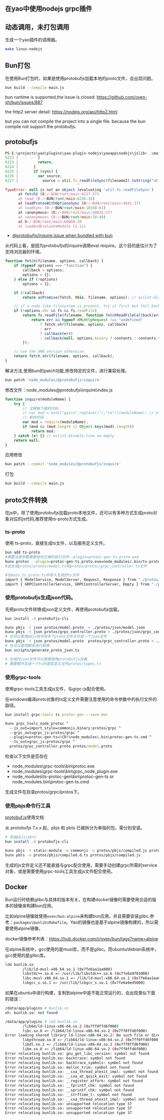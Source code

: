 ## 在yao中使用nodejs grpc插件


## 动态调用，未打包调用

生成一个yao插件的调用器。

```sh
make linux-nodejs
```

## Bun打包

在使用Bun打包时，如果是使用protobufjs加载本地的proto文件，会出现问题。
```sh
bun build --compile main.js
```
bun runtime is supported,the issue is closed: https://github.com/oven-sh/bun/issues/887

the http2 server detail: https://nodejs.org/api/http2.html

but you can not compile the project into a single file. because the bun compile not support the protobufjs.

## protobufjs

```js
PS E:\projects\yao\plugins\yao-plugin-nodejs\yaoapp\nodejs\jslib> .\main.exe
6222 |         }
6223 |         return;
6224 |       }
6225 |       if (sync) {
6226 |         var source;
6227 |           source = util.fs.readFileSync(filename2).toString("utf8");
                                 ^
TypeError: null is not an object (evaluating 'util.fs.readFileSync')
      at fetch2 (B:/~BUN/root/main:6227:27)
      at load (B:/~BUN/root/main:6256:15)
      at loadProtosWithOptionsSync (B:/~BUN/root/main:9441:37)
      at loadSync (B:/~BUN/root/main:10168:61)
      at <anonymous> (B:/~BUN/root/main:60035:57)
      at <anonymous> (B:/~BUN/root/main:18:49)
      at B:/~BUN/root/main:60088:28
      at loadAndEvaluateModule (1:11)
```

- [@protobufjs/inquire issue when bundled with bun](https://github.com/oven-sh/bun/issues/14891)

从代码上看，是因为protobufjs的inquire调用eval require。这个目的是估计为了支持浏览器的环境。

```js
function fetch(filename, options, callback) {
    if (typeof options === "function") {
        callback = options;
        options = {};
    } else if (!options)
        options = {};

    if (!callback)
        return asPromise(fetch, this, filename, options); // eslint-disable-line no-invalid-this

    // if a node-like filesystem is present, try it first but fall back to XHR if nothing is found.
    if (!options.xhr && fs && fs.readFile)
        return fs.readFile(filename, function fetchReadFileCallback(err, contents) {
            return err && typeof XMLHttpRequest !== "undefined"
                ? fetch.xhr(filename, options, callback)
                : err
                ? callback(err)
                : callback(null, options.binary ? contents : contents.toString("utf8"));
        });

    // use the XHR version otherwise.
    return fetch.xhr(filename, options, callback);
}
```

解决方法,使用bun的patch功能,修改特定的文件，进行兼容处理。

```sh
bun patch 'node_modules/@protobufjs/inquire'
```

修改文件：node_modules\@protobufjs\inquire\index.js
```js
function inquire(moduleName) {
    try {
        // 注释掉下面的代码
        // var mod = eval("quire".replace(/^/,"re"))(moduleName); // eslint-disable-line no-eval
        // 新的代码
        var mod = require(moduleName);
        if (mod && (mod.length || Object.keys(mod).length))
            return mod;
    } catch (e) {} // eslint-disable-line no-empty
    return null;
}
```

应用修改
```sh
bun patch --commit 'node_modules/@protobufjs/inquire'
```

打包

```sh
bun build --compile main.js
```

## proto文件转换

在js中，除了使用protobufjs加载proto本地文件，还可以有多种方式生成proto对象对应的js代码,推荐使用ts-proto方式生成。

### ts-proto

使用 ts-proto，直接生成ts文件，以及服务定义文件。

```bash
bun add ts-proto
#需要注意参数需要指向正确的执行文件--plugin=protoc-gen-ts_proto.exe
bunx protoc --plugin=protoc-gen-ts_proto.exe=node_modules/.bin/ts-proto --ts_proto_out=ts --ts_proto_opt=outputServices=grpc-js protos/model.proto protos/grpc_controller.proto
#会生成protos/protos/model.ts和protos/protos/grpc_controller.ts文件

#在main_ts_proto.ts中导入生成的ts文件
import { ModelService, ModelServer, Request, Response } from "./protos/ts/model";
import { GRPCControllerService, GRPCControllerServer, Empty } from "./protos/ts/grpc_controller";
```

### 使用protobufjs生成json代码。

先把proto文件转换成json定义文件，再使用protobufjs加载。

```sh
bun install -d protobufjs-cli

bunx pbjs -t json protos/model.proto  > ./protos/json/model.json
bunx pbjs -t json protos/grpc_controller.proto > ./protos/json/grpc_controller.json
# 也可以使用pbjs命令将多个proto文件合并成一个json文件
bunx pbjs -t json protos/model.proto  protos/grpc_controller.proto > ./protos/json/bundle.json
# 也可以使用脚本进行转换
bun scripts/generate_proto_json.ts

# 生成的json文件可以直接使用protobufjs加载
# 需要额外生成一个ts的类型定义文件protos/types.ts
```


### 使用grpc-tools

使用grpc-tools工具生成js文件，与grpc-js配合使用。

在windows编译proto对象的ts定义文件需要注意使用的命令参数中的执行文件的路径。

```cmd
bun install grpc-tools ts-protoc-gen --save-dev

bunx grpc_tools_node_protoc ^
  --js_out=import_style=commonjs,binary:protos/grpc ^
  --grpc_out=grpc_js:protos/grpc ^
  --plugin=protoc-gen-ts=%CD%\node_modules\.bin\protoc-gen-ts.cmd ^
  --ts_out=grpc_js:protos/grpc ^
  protos/grpc_controller.proto protos/model.proto
```

检查以下文件是否存在
- node_modules\grpc-tools\bin\protoc.exe
- node_modules\grpc-tools\bin\grpc_node_plugin.exe
- node_modules\ts-protoc-gen\bin\protoc-gen-ts or node_modules\.bin\protoc-gen-ts.cmd

生成文件在目录protos/grpc/protos下。

### 使用pbjs命令行工具

[protobuf.js](https://protobufjs.github.io/protobuf.js/index.html)使用文档

从 protobufjs 7.x.x 起，pbjs 和 pbts 已被拆分为单独的包，需分别安装。
```sh
# 安装pbjs/pbts
bun install -d protobufjs-cli

bunx pbjs -t static-module -w commonjs -o protos/pbjs/compiled.js protos/grpc_controller.proto protos/model.proto
bunx pbts -o protos/pbjs/compiled.d.ts protos/pbjs/compiled.js

```
生成的js文件定义还不能直接与grpc配合使用，需要手动创建grpc所需的service对象，或是需要使用grpc-tools工具生成js文件配合使用。


## Docker

Bun运行时依赖glibc与具体的版本有关，在构建docker镜像时需要使用合适的版本的镜像来构建bun应用。

比如alpine镜像就使用`oven/bun:alpine`来构建bun应用，并且需要安装glibc,参考：`packages\bunlib\Makefile`。Yao的镜像也是基于alpine镜像构建的，所以需要使用alpine镜像。

docker镜像参考列表：https://hub.docker.com/r/oven/bun/tags?name=alpine

在alpine系统中，gcc使用的是musl库，而不是glibc。而ubuntu/debian系统中，gcc使用的是glibc库。
```sh
ldd bunlib.so
        /lib/ld-musl-x86_64.so.1 (0x7fe6aa1aa000)
        libstdc++.so.6 => /usr/lib/libstdc++.so.6 (0x7fe6a9f01000)
        libc.musl-x86_64.so.1 => /lib/ld-musl-x86_64.so.1 (0x7fe6aa1aa000)
        libgcc_s.so.1 => /usr/lib/libgcc_s.so.1 (0x7fe6a9ed5000)

```

如果在ubuntu中进行构建，复制到alpine中是不能正常运行的，会出现类似下面的错误：
```sh
/data/app/plugins # bunlib.so
sh: bunlib.so: not found

/data/app/plugins # ldd bunlib.so
        /lib64/ld-linux-x86-64.so.2 (0x7ff0ffd6f000)
        libc.so.6 => /lib64/ld-linux-x86-64.so.2 (0x7ff0ffd6f000)
Error loading shared library ld-linux-x86-64.so.2: No such file or directory (needed by bunlib.so)
        libpthread.so.0 => /lib64/ld-linux-x86-64.so.2 (0x7ff0ffd6f000)
        libdl.so.2 => /lib64/ld-linux-x86-64.so.2 (0x7ff0ffd6f000)
        libm.so.6 => /lib64/ld-linux-x86-64.so.2 (0x7ff0ffd6f000)
Error relocating bunlib.so: gnu_get_libc_version: symbol not found
Error relocating bunlib.so: backtrace: symbol not found
Error relocating bunlib.so: backtrace_symbols: symbol not found
Error relocating bunlib.so: malloc_trim: symbol not found
Error relocating bunlib.so: __cxa_thread_atexit_impl: symbol not found
Error relocating bunlib.so: __cxa_at_quick_exit: symbol not found
Error relocating bunlib.so: __register_atfork: symbol not found
Error relocating bunlib.so: __fprintf_chk: symbol not found
Error relocating bunlib.so: __sprintf_chk: symbol not found
Error relocating bunlib.so: __strftime_l: symbol not found
Error relocating bunlib.so: __cxa_thread_atexit_impl: symbol not found
Error relocating bunlib.so: unsupported relocation type 37
Error relocating bunlib.so: unsupported relocation type 37
Error relocating bunlib.so: unsupported relocation type 37
```